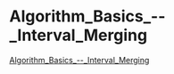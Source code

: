 # Algorithm_Basics_--_Interval_Merging
[Algorithm_Basics_--_Interval_Merging](https://aiwithcloud.com/2022/09/14/algorithm_basics____interval_merging/)